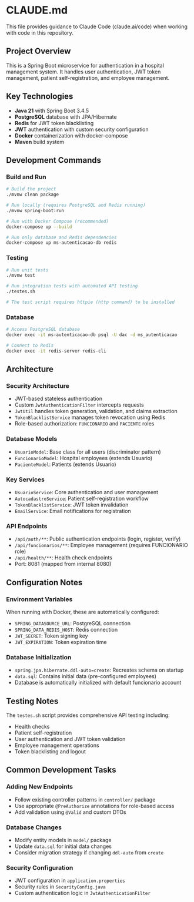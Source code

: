 # CLAUDE.md

This file provides guidance to Claude Code (claude.ai/code) when working with code in this repository.

## Project Overview

This is a Spring Boot microservice for authentication in a hospital management system. It handles user authentication, JWT token management, patient self-registration, and employee management.

## Key Technologies

- **Java 21** with Spring Boot 3.4.5
- **PostgreSQL** database with JPA/Hibernate
- **Redis** for JWT token blacklisting
- **JWT** authentication with custom security configuration
- **Docker** containerization with docker-compose
- **Maven** build system

## Development Commands

### Build and Run
```bash
# Build the project
./mvnw clean package

# Run locally (requires PostgreSQL and Redis running)
./mvnw spring-boot:run

# Run with Docker Compose (recommended)
docker-compose up --build

# Run only database and Redis dependencies
docker-compose up ms-autenticacao-db redis
```

### Testing
```bash
# Run unit tests
./mvnw test

# Run integration tests with automated API testing
./testes.sh

# The test script requires httpie (http command) to be installed
```

### Database
```bash
# Access PostgreSQL database
docker exec -it ms-autenticacao-db psql -U dac -d ms_autenticacao

# Connect to Redis
docker exec -it redis-server redis-cli
```

## Architecture

### Security Architecture
- JWT-based stateless authentication
- Custom `JwtAuthenticationFilter` intercepts requests
- `JwtUtil` handles token generation, validation, and claims extraction
- `TokenBlacklistService` manages token revocation using Redis
- Role-based authorization: `FUNCIONARIO` and `PACIENTE` roles

### Database Models
- `UsuarioModel`: Base class for all users (discriminator pattern)
- `FuncionarioModel`: Hospital employees (extends Usuario) 
- `PacienteModel`: Patients (extends Usuario)

### Key Services
- `UsuarioService`: Core authentication and user management
- `AutocadastroService`: Patient self-registration workflow
- `TokenBlacklistService`: JWT token invalidation
- `EmailService`: Email notifications for registration

### API Endpoints
- `/api/auth/**`: Public authentication endpoints (login, register, verify)
- `/api/funcionarios/**`: Employee management (requires FUNCIONARIO role)
- `/api/health/**`: Health check endpoints
- Port: 8081 (mapped from internal 8080)

## Configuration Notes

### Environment Variables
When running with Docker, these are automatically configured:
- `SPRING_DATASOURCE_URL`: PostgreSQL connection
- `SPRING_DATA_REDIS_HOST`: Redis connection
- `JWT_SECRET`: Token signing key
- `JWT_EXPIRATION`: Token expiration time

### Database Initialization
- `spring.jpa.hibernate.ddl-auto=create`: Recreates schema on startup
- `data.sql`: Contains initial data (pre-configured employees)
- Database is automatically initialized with default funcionario account

## Testing Notes

The `testes.sh` script provides comprehensive API testing including:
- Health checks
- Patient self-registration
- User authentication and JWT token validation
- Employee management operations
- Token blacklisting and logout

## Common Development Tasks

### Adding New Endpoints
- Follow existing controller patterns in `controller/` package
- Use appropriate `@PreAuthorize` annotations for role-based access
- Add validation using `@Valid` and custom DTOs

### Database Changes
- Modify entity models in `model/` package
- Update `data.sql` for initial data changes
- Consider migration strategy if changing `ddl-auto` from `create`

### Security Configuration
- JWT configuration in `application.properties`
- Security rules in `SecurityConfig.java`
- Custom authentication logic in `JwtAuthenticationFilter`